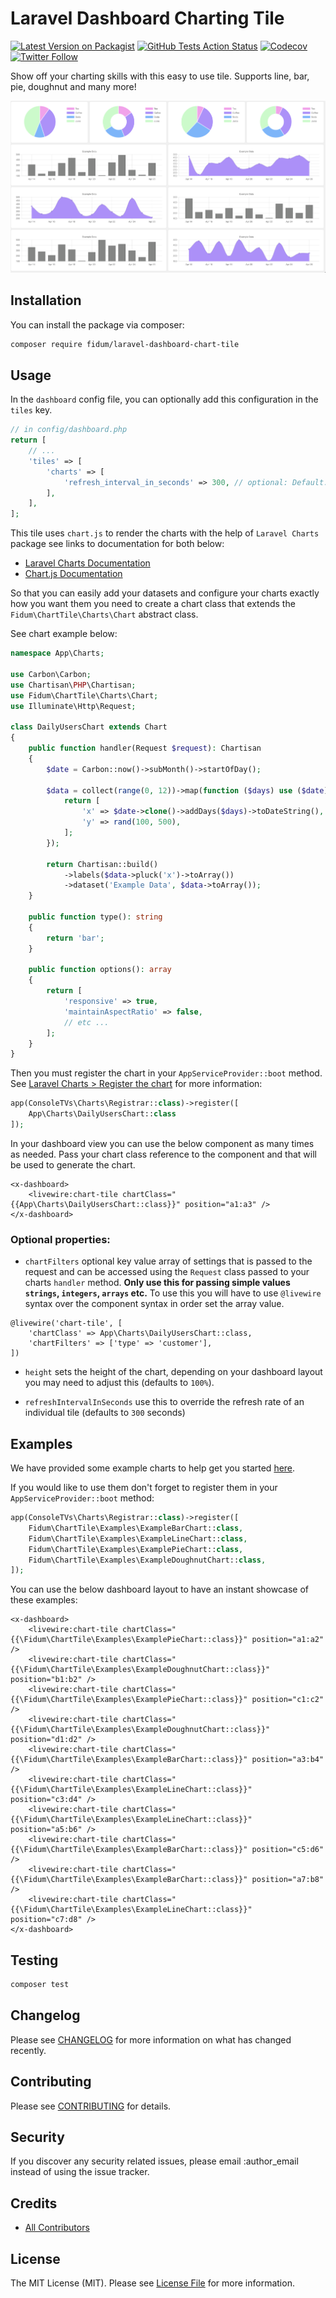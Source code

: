 # Laravel Dashboard Charting Tile

[![Latest Version on Packagist](https://img.shields.io/packagist/v/fidum/laravel-dashboard-chart-tile.svg?style=for-the-badge)](https://packagist.org/packages/fidum/laravel-dashboard-chart-tile)
[![GitHub Tests Action Status](https://img.shields.io/github/workflow/status/fidum/laravel-dashboard-chart-tile/run-tests?label=tests&style=for-the-badge)](https://github.com/fidum/laravel-dashboard-chart-tile/actions?query=workflow%3Arun-tests+branch%3Amaster)
[![Codecov](https://img.shields.io/codecov/c/github/fidum/laravel-dashboard-chart-tile?logo=codecov&logoColor=white&style=for-the-badge)](https://codecov.io/gh/fidum/laravel-dashboard-chart-tile)
[![Twitter Follow](https://img.shields.io/twitter/follow/danmasonmp?label=Follow&logo=twitter&style=for-the-badge)](https://twitter.com/danmasonmp)  

Show off your charting skills with this easy to use tile. Supports line, bar, pie, doughnut and many more! 

![Preview](docs/preview.png)

## Installation

You can install the package via composer:

```bash
composer require fidum/laravel-dashboard-chart-tile
```

## Usage
In the `dashboard` config file, you can optionally add this configuration in the `tiles` key. 

```php
// in config/dashboard.php
return [
    // ...
    'tiles' => [
        'charts' => [     
            'refresh_interval_in_seconds' => 300, // optional: Default: 300 seconds (5 minutes)
        ],
    ],
];
```
This tile uses  `chart.js` to render the charts with the help of `Laravel Charts`  package see links to 
documentation for both below:  

- [Laravel Charts Documentation](https://charts.erik.cat/)
- [Chart.js Documentation](https://www.chartjs.org/docs/latest/charts/)


So that you can easily add your datasets and configure your charts exactly how you want them you need to create 
a chart class that extends the `Fidum\ChartTile\Charts\Chart` abstract class. 

See chart example below:

```php
namespace App\Charts;

use Carbon\Carbon;
use Chartisan\PHP\Chartisan;
use Fidum\ChartTile\Charts\Chart;
use Illuminate\Http\Request;

class DailyUsersChart extends Chart
{
    public function handler(Request $request): Chartisan
    {
        $date = Carbon::now()->subMonth()->startOfDay();

        $data = collect(range(0, 12))->map(function ($days) use ($date) {
            return [
                'x' => $date->clone()->addDays($days)->toDateString(),
                'y' => rand(100, 500),
            ];
        });

        return Chartisan::build()
            ->labels($data->pluck('x')->toArray())
            ->dataset('Example Data', $data->toArray());
    }

    public function type(): string
    {
        return 'bar';
    }

    public function options(): array
    {
        return [
            'responsive' => true,
            'maintainAspectRatio' => false,
            // etc ...
        ];
    }
}
```

Then you must register the chart in your `AppServiceProvider::boot` method. 
See [Laravel Charts > Register the chart](https://charts.erik.cat/guide/create_charts.html#register-the-chart) for more information:

```php
app(ConsoleTVs\Charts\Registrar::class)->register([
    App\Charts\DailyUsersChart::class
]);
```

In your dashboard view you can use the below component as many times as needed. Pass your chart class 
reference to the component and that will be used to generate the chart.

```blade
<x-dashboard>
    <livewire:chart-tile chartClass="{{App\Charts\DailyUsersChart::class}}" position="a1:a3" />
</x-dashboard>
```

### Optional properties: 
- `chartFilters` optional key value array of settings that is passed to the request and can be accessed using 
the `Request` class passed to your charts `handler` method. 
**Only use this for passing simple values `strings`, `integers`, `arrays` etc.** 
To use this you will have to use `@livewire` syntax over the component syntax in order set the array value. 
```blade
@livewire('chart-tile', [
    'chartClass' => App\Charts\DailyUsersChart::class, 
    'chartFilters' => ['type' => 'customer'],
])
```

- `height` sets the height of the chart, depending on your dashboard layout you may need to adjust this (defaults to `100%`).

- `refreshIntervalInSeconds` use this to override the refresh rate of an individual tile (defaults to `300` seconds) 

## Examples
We have provided some example charts to help get you started [here](examples).

If you would like to use them don't forget to register them in your `AppServiceProvider::boot` method: 

```php
app(ConsoleTVs\Charts\Registrar::class)->register([
    Fidum\ChartTile\Examples\ExampleBarChart::class,
    Fidum\ChartTile\Examples\ExampleLineChart::class,
    Fidum\ChartTile\Examples\ExamplePieChart::class,
    Fidum\ChartTile\Examples\ExampleDoughnutChart::class,
]);
```

You can use the below dashboard layout to have an instant showcase of these examples:
```blade
<x-dashboard>
    <livewire:chart-tile chartClass="{{\Fidum\ChartTile\Examples\ExamplePieChart::class}}" position="a1:a2" />
    <livewire:chart-tile chartClass="{{\Fidum\ChartTile\Examples\ExampleDoughnutChart::class}}" position="b1:b2" />
    <livewire:chart-tile chartClass="{{\Fidum\ChartTile\Examples\ExamplePieChart::class}}" position="c1:c2" />
    <livewire:chart-tile chartClass="{{\Fidum\ChartTile\Examples\ExampleDoughnutChart::class}}" position="d1:d2" />
    <livewire:chart-tile chartClass="{{\Fidum\ChartTile\Examples\ExampleBarChart::class}}" position="a3:b4" />
    <livewire:chart-tile chartClass="{{\Fidum\ChartTile\Examples\ExampleLineChart::class}}" position="c3:d4" />
    <livewire:chart-tile chartClass="{{\Fidum\ChartTile\Examples\ExampleLineChart::class}}" position="a5:b6" />
    <livewire:chart-tile chartClass="{{\Fidum\ChartTile\Examples\ExampleBarChart::class}}" position="c5:d6" />
    <livewire:chart-tile chartClass="{{\Fidum\ChartTile\Examples\ExampleBarChart::class}}" position="a7:b8" />
    <livewire:chart-tile chartClass="{{\Fidum\ChartTile\Examples\ExampleLineChart::class}}" position="c7:d8" />
</x-dashboard>
```

## Testing
```bash
composer test
```

## Changelog

Please see [CHANGELOG](CHANGELOG.md) for more information on what has changed recently.

## Contributing

Please see [CONTRIBUTING](CONTRIBUTING.md) for details.

## Security

If you discover any security related issues, please email :author_email instead of using the issue tracker.

## Credits

- [All Contributors](../../contributors)

## License

The MIT License (MIT). Please see [License File](LICENSE.md) for more information.
